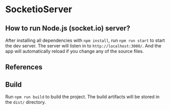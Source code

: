 # SocketioServer

## How to run Node.js (socket.io) server?

After installing all dependencies with `npm install`, run `npm run start` to start the dev server.
The server will listen in to `http://localhost:3000/`. And the app will automatically reload if you change any of the source files.

## References

## Build

Run `npm run build` to build the project. The build artifacts will be stored in the `dist/` directory.
